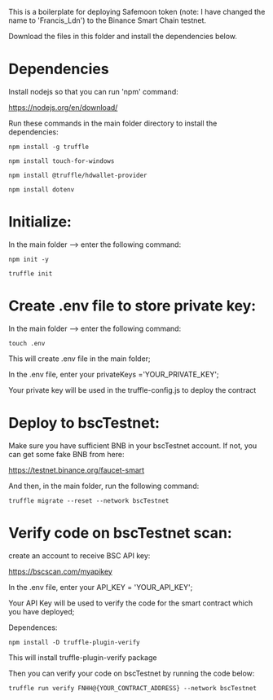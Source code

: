 This is a boilerplate for deploying Safemoon token (note: I have changed the name to 'Francis_Ldn') to the Binance Smart Chain testnet.

Download the files in this folder and install the dependencies below.

# Dependencies 
Install nodejs so that you can run 'npm' command:

https://nodejs.org/en/download/

Run these commands in the main folder directory to install the dependencies:

`npm install -g truffle`

`npm install touch-for-windows`

`npm install @truffle/hdwallet-provider`  

`npm install dotenv`

# Initialize:
In the main folder --> enter the following command:

`npm init -y `

`truffle init`

# Create .env file to store private key:
In the main folder --> enter the following command:

`touch .env`

This will create .env file in the main folder;

In the .env file, enter your privateKeys ='YOUR_PRIVATE_KEY';

Your private key will be used in the truffle-config.js to deploy the contract

# Deploy to bscTestnet:
Make sure you have sufficient BNB in your bscTestnet account. If not, you can get some fake BNB from here:

https://testnet.binance.org/faucet-smart

And then, in the main folder, run the following command:

`truffle migrate --reset --network bscTestnet`

# Verify code on bscTestnet scan:
create an account to receive BSC API key:

https://bscscan.com/myapikey

In the .env file, enter your API_KEY = 'YOUR_API_KEY';

Your API Key will be used to verify the code for the smart contract which you have deployed;

Dependences:

`npm install -D truffle-plugin-verify`

This will install truffle-plugin-verify package

Then you can verify your code on bscTestnet by running the code below:

`truffle run verify FNHH@{YOUR_CONTRACT_ADDRESS} --network bscTestnet`



